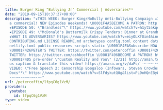```yaml
---
title: Burger King "Bullying Jr" Commercial | Adversaries⁵¹
date: "2019-09-15T10:37:37+08:00"
description: "★THIS WEEK: Burger King/NoBully Anti-Bullying Campaign ★It's not JUST
  a commercial! NEW Episodes Weekends! \U0001F4A5BECOME A PATRON: http://patreon.com/petercoffin
  ★EPISODE 50: \"Brandless™\" https://www.youtube.com/watch?v=h1yt5akqqYE&list=PL9oHQnEByWyXeSTT3Vm3oyTR-e3Tg0Vj0
  ★EPISODE 49: \"McDonald's Buttermilk Crispy Tenders: Dinner at Grandma's\" https://www.youtube.com/watch?v=mEEZ-cQuLgY&list=PL9oHQnEByWyXeSTT3Vm3oyTR-e3Tg0Vj0
  ★WHAT IS ADVERSARIES? https://www.youtube.com/watch?v=eiyOLXfOin4&index=3&list=PL9oHQnEByWyXeSTT3Vm3oyTR-e3Tg0Vj0
  CONTRIBUTING.md LICENSE README.md archetypes config.toml content data i18n layouts
  netlify.toml public resources scripts static \U0001F4FASubscribe NOW! http://petercoff.in/subscribe
  \U0001F426PETER'S TWITTER: https://twitter.com/petercoffin \U0001F426ASHLEIGH'S
  TWITTER: https://twitter.com/ashbcoffin \U0001F496BECOME A PATRON! http://patreon.com/petercoffin
  \U0001F4D5 pre-order \"Custom Reality and You\" (2/21) http://amzn.to/2FEsqJR Help
  us caption & translate this video! https://amara.org/v/daFs/ -~-~~-~~~-~~-~- NEW
  VIDEO: \"Free Speech 2: Censorship Boogaloo (Infowars, Steven Crowder) | Very Important
  Docs²³\" https://www.youtube.com/watch?v=SlFdykutQ0g&list=PL9oHQnEByWyXObkJN9YYQS9hxBjpN8RLG
  -~-~~-~~~-~~-~-"
url: /petercoffin/lfpqC6g1VzM/
providers:
  youtube:
    id: lfpqC6g1VzM
type: video
---
```

